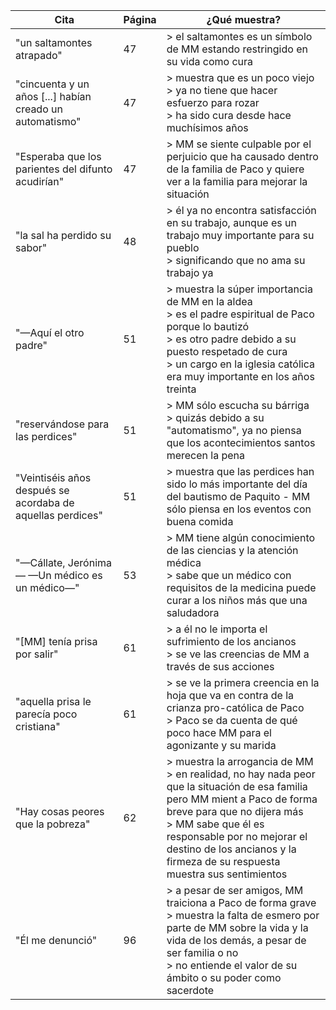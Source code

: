 | Cita                                                       | Página | ¿Qué muestra?                                                                                                                                                                                                                                                                                    |
|------------------------------------------------------------|--------|--------------------------------------------------------------------------------------------------------------------------------------------------------------------------------------------------------------------------------------------------------------------------------------------------|
| "un saltamontes atrapado"                                  | 47     | > el saltamontes es un símbolo de MM estando restringido en su vida como cura                                                                                                                                                                                                                    |
| "cincuenta y un años [...] habían creado un automatismo"   | 47     | > muestra que es un poco viejo<br> > ya no tiene que hacer esfuerzo para rozar<br> > ha sido cura desde hace muchísimos años                                                                                                                                                                     |
| "Esperaba que los parientes del difunto acudirían"         | 47     | > MM se siente culpable por el perjuicio que ha causado dentro de la familia de Paco y quiere ver a la familia para mejorar la situación                                                                                                                                                         |
| "la sal ha perdido su sabor"                               | 48     | > él ya no encontra satisfacción en su trabajo, aunque es un trabajo muy importante para su pueblo<br> > significando que no ama su trabajo ya                                                                                                                                                   |
| "—Aquí el otro padre"                                      | 51     | > muestra la súper importancia de MM en la aldea<br> > es el padre espiritual de Paco porque lo bautizó<br> > es otro padre debido a su puesto respetado de cura<br> > un cargo en la iglesia católica era muy importante en los años treinta                                                    |
| "reservándose para las perdices"                           | 51     | > MM sólo escucha su bárriga<br> > quizás debido a su "automatismo", ya no piensa que los acontecimientos santos merecen la pena                                                                                                                                                                 |
| "Veintiséis años después se acordaba de aquellas perdices" | 51     | > muestra que las perdices han sido lo más importante del día del bautismo de Paquito - MM sólo piensa en los eventos con buena comida
| "—Cállate, Jerónima— —Un médico es un médico—"             | 53     | > MM tiene algún conocimiento de las ciencias y la atención médica<br> > sabe que un médico con requisitos de la medicina puede curar a los niños más que una saludadora
| "[MM] tenía prisa por salir"                               | 61     | > a él no le importa el sufrimiento de los ancianos<br> > se ve las creencias de MM a través de sus acciones                                                                                                                                                                                     |
| "aquella prisa le parecía poco cristiana"                  | 61     | > se ve la primera creencia en la hoja que va en contra de la crianza pro-católica de Paco<br> > Paco se da cuenta de qué poco hace MM para el agonizante y su marida                                                                                                                            |
| "Hay cosas peores que la pobreza"                          | 62     | > muestra la arrogancia de MM<br> > en realidad, no hay nada peor que la situación de esa familia pero MM mient a Paco de forma breve para que no dijera más<br> > MM sabe que él es responsable por no mejorar el destino de los ancianos y la firmeza de su respuesta muestra sus sentimientos |
| "Él me denunció"                                           | 96     | > a pesar de ser amigos, MM traiciona a Paco de forma grave<br> > muestra la falta de esmero por parte de MM sobre la vida y la vida de los demás, a pesar de ser familia o no<br> > no entiende el valor de su ámbito o su poder como sacerdote                                                 |

